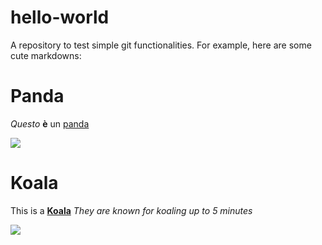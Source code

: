 # hello-world
A repository to test simple git functionalities. For example, here are some cute markdowns:

# Panda

*Questo* **è** un [panda](https://en.wikipedia.org/wiki/Giant_panda)

<img src="https://aos.iacpublishinglabs.com/question/aq/700px-394px/pandas-live_64dff22c2fe56e9.jpg?domain=cx.aos.ask.com">

# Koala

This is a **[Koala](https://en.wikipedia.org/wiki/Koala)**
*They are known for koaling up to 5 minutes*

<img src="http://cdn.wallpapersafari.com/74/1/SO6LPd.jpg">
